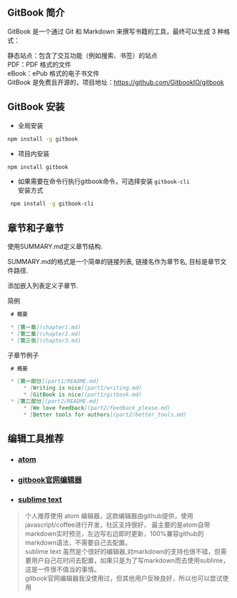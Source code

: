 ## GitBook 简介

GitBook 是一个通过 Git 和 Markdown 来撰写书籍的工具，最终可以生成 3 种格式：

静态站点：包含了交互功能（例如搜索、书签）的站点  
PDF：PDF 格式的文件  
eBook：ePub 格式的电子书文件  
GitBook 是免费且开源的，项目地址：https://github.com/GitbookIO/gitbook  

## GitBook 安装  

* 全局安装
```bash
npm install -g gitbook
```
* 项目内安装
```bash
npm install gitbook
```

* 如果需要在命令行执行gitbook命令，可选择安装 `gitbook-cli`   
安装方式   
```bash
 npm install -g gitbook-cli
 ```

 ## 章节和子章节

 使用SUMMARY.md定义章节结构.

 SUMMARY.md的格式是一个简单的链接列表, 链接名作为章节名, 目标是章节文件路径.

 添加嵌入列表定义子章节.

 简例

  ```markdown
   # 概要

   * [第一章](chapter1.md)
   * [第二章](chapter2.md)
   * [第三张](chapter3.md)
 ```

 子章节例子

  ```markdown
   # 概要

   * [第一部分](part1/README.md)
       * [Writing is nice](part1/writing.md)
       * [GitBook is nice](part1/gitbook.md)
   * [第二部分](part2/README.md)
       * [We love feedback](part2/feedback_please.md)
       * [Better tools for authors](part2/better_tools.md)
  ```



## 编辑工具推荐
  * ### [atom](https://atom.io/)
  * ### [gitbook官网编辑器](https://www.gitbook.com/editor)
  * ### [sublime text](https://www.sublimetext.com/)

  > 个人推荐使用 atom 编辑器，这款编辑器由github提供，使用 javascript/coffee进行开发，社区支持很好，
  最主要的是atom自带markdown实时预览，左边写右边即时更新，100%兼容github的markdown语法，不需要自己去配置。  
  sublime text 虽然是个很好的编辑器,对markdown的支持也很不错，但需要用户自己花时间去配置，如果只是为了写markdown而去使用sublime，  
  这是一件很不值当的事情。  
  gitbook官网编辑器我没使用过，但其他用户反映良好，所以也可以尝试使用
